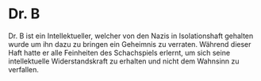 # Dr. B

Dr. B ist ein Intellektueller, welcher von den Nazis in Isolationshaft gehalten wurde um ihn dazu zu bringen ein Geheimnis zu verraten. Während dieser Haft hatte er alle Feinheiten des Schachspiels erlernt, um sich seine intellektuelle Widerstandskraft zu erhalten und nicht dem Wahnsinn zu verfallen.

